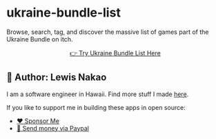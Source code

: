 # ukraine-bundle-list
Browse, search, tag, and discover the massive list of games part of the Ukraine Bundle on itch.

<p align="center">
  <a href="https://lewdev.github.io/apps/ukraine-bundle-list">👉 Try Ukraine Bundle List Here</a><br/>
</p>

## 👤 Author: Lewis Nakao
I am a software engineer in Hawaii. Find more stuff I made [here](https://lewdev.github.io).

If you like to support me in building these apps in open source:

* [❤️ Sponsor Me](https://github.com/sponsors/lewdev)
* [💸 Send money via Paypal](https://paypal.me/lewisnakao)
